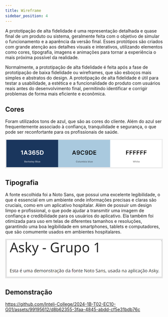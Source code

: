 ```yaml
---
title: Wireframe
sidebar_position: 4
---
```


A prototipação de alta fidelidade é uma representação detalhada e quase final de um produto ou sistema, geralmente feita com o objetivo de simular o funcionamento e a aparência da versão final. Esses protótipos são criados com grande atenção aos detalhes visuais e interativos, utilizando elementos como cores, tipografia, imagens e animações para tornar a experiência o mais próxima possível da realidade.

Normalmente, a prototipação de alta fidelidade é feita após a fase de prototipação de baixa fidelidade ou wireframes, que são esboços mais simples e abstratos do design. A prototipação de alta fidelidade é útil para testar a usabilidade, a estética e a funcionalidade do produto com usuários reais antes do desenvolvimento final, permitindo identificar e corrigir problemas de forma mais eficiente e econômica.

## Cores

Foram utilizados tons de azul, que são as cores do cliente. Além do azul ser frequentemente associado à confiança, tranquilidade e segurança, o que pode ser reconfortante para os profissionais de saúde.

![colors](../../static/img/colors.png)

## Tipografia

A fonte escolhida foi a Noto Sans, que possui uma excelente legibilidade, o que é essencial em um ambiente onde informações precisas e claras são cruciais, como em um aplicativo hospitalar. Além de possuir um design limpo e profissional, o que pode ajudar a transmitir uma imagem de confiança e credibilidade para os usuários do aplicativo. Ela também foi otimizada para uso em telas de diferentes tamanhos e resoluções, garantindo uma boa legibilidade em smartphones, tablets e computadores, que são comumente usados em ambientes hospitalares.

![Fonte](../../static/img/font.png)

## Demonstração

https://github.com/Inteli-College/2024-1B-T02-EC10-G01/assets/99195612/d8b62355-3faa-4845-abdd-cf5e31bdb76c



